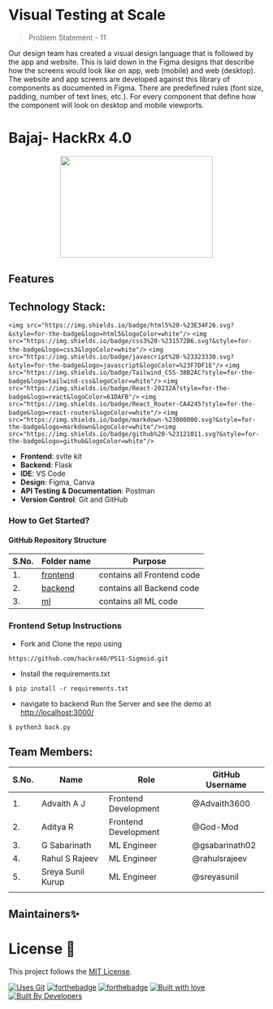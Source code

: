 # Visual Testing at Scale

> Problem Statement - 11

Our design team has created a visual design language that is followed by the app and
website. This is laid down in the Figma designs that describe how the screens would look
like on app, web (mobile) and web (desktop). The website and app screens are developed
against this library of components as documented in Figma. There are predefined rules
(font size, padding, number of text lines, etc.). For every component that define how the
component will look on desktop and mobile viewports.

# Bajaj- HackRx 4.0

<p align="center"><img src="https://www.google.com/imgres?imgurl=https%3A%2F%2Fpixlok.com%2Fwp-content%2Fuploads%2F2021%2F04%2FBajaj-Finserv-Logo-PNG.jpg&tbnid=UtBCmcHxV9eHbM&vet=12ahUKEwiY0bjrr6GAAxVL_zgGHeTGCOcQMygBegUIARCdAQ..i&imgrefurl=https%3A%2F%2Fpixlok.com%2Fimages%2Fbajaj-finserv-logo-png-free-download%2F&docid=a7NhE5J99Q1s0M&w=1200&h=1200&q=Bajaj%20Finserv%20Logo%20PNG&ved=2ahUKEwiY0bjrr6GAAxVL_zgGHeTGCOcQMygBegUIARCdAQ" height="200" width="300"></p>

## Features

## Technology Stack:

`<img src="https://img.shields.io/badge/html5%20-%23E34F26.svg?&style=for-the-badge&logo=html5&logoColor=white"/>` `<img src="https://img.shields.io/badge/css3%20-%231572B6.svg?&style=for-the-badge&logo=css3&logoColor=white"/>` `<img src="https://img.shields.io/badge/javascript%20-%23323330.svg?&style=for-the-badge&logo=javascript&logoColor=%23F7DF1E"/>` `<img src="https://img.shields.io/badge/Tailwind_CSS-38B2AC?style=for-the-badge&logo=tailwind-css&logoColor=white"/>`  `<img src="https://img.shields.io/badge/React-20232A?style=for-the-badge&logo=react&logoColor=61DAFB"/>`  `<img src="https://img.shields.io/badge/React_Router-CA4245?style=for-the-badge&logo=react-router&logoColor=white"/>`  `<img src="https://img.shields.io/badge/markdown-%23000000.svg?&style=for-the-badge&logo=markdown&logoColor=white"/><img src="https://img.shields.io/badge/github%20-%23121011.svg?&style=for-the-badge&logo=github&logoColor=white"/>`

- **Frontend**: svlte kit
- **Backend**: Flask
- **IDE**: VS Code
- **Design**: Figma, Canva
- **API Testing & Documentation**: Postman
- **Version Control**: Git and GitHub

### How to Get Started?

#### GitHub Repository Structure

| S.No. | Folder name                                                                  | Purpose                    |
| ----- | ---------------------------------------------------------------------------- | -------------------------- |
| 1.    | [frontend](https://github.com/hackrx40/PS11-Sigmoid/tree/main/frontend "frontend") | contains all Frontend code |
| 2.    | [backend](https://github.com/rudrakshi99/Farmer-Call-Center/tree/backend)       | contains all Backend code  |
| 3.    | [ml](https://github.com/rudrakshi99/Farmer-Call-Center/tree/ml)                 | contains all ML code       |

### Frontend Setup Instructions

- Fork and Clone the repo using

```
https://github.com/hackrx40/PS11-Sigmoid.git
```

- Install the requirements.txt

```
$ pip install -r requirements.txt

```

- navigate to  backend Run the Server and see the demo at [http://localhost:3000/](http://localhost:3000/)

```
$ python3 back.py
```

## Team Members:

| S.No. | Name              | Role                 | GitHub Username |
| ----- | ----------------- | -------------------- | --------------- |
| 1.    | Advaith A J       | Frontend Development | @Advaith3600    |
| 2.    | Aditya R          | Frontend Development | @God-Mod        |
| 3.    | G Sabarinath      | ML Engineer          | @gsabarinath02  |
| 4.    | Rahul S Rajeev    | ML Engineer          | @rahulsrajeev   |
| 5.    | Sreya Sunil Kurup | ML Engineer          | @sreyasunil     |
|       |                   |                      |                 |

## Maintainers✨

# License 📝

This project follows the [MIT License](https://choosealicense.com/licenses/mit/).

[![Uses Git](https://forthebadge.com/images/badges/uses-git.svg)](https://github.com/rudrakshi99/Farmer-Call-Center)
[![forthebadge](https://forthebadge.com/images/badges/made-with-javascript.svg)](https://github.com/rudrakshi99/Farmer-Call-Center)
[![forthebadge](https://forthebadge.com/images/badges/made-with-python.svg)](https://github.com/rudrakshi99/Farmer-Call-Center)
[![Built with love](https://forthebadge.com/images/badges/built-with-love.svg)](https://github.com/rudrakshi99/Farmer-Call-Center.git) [![Built By Developers](https://forthebadge.com/images/badges/built-by-developers.svg)](https://github.com/rudrakshi99/Farmer-Call-Center)
